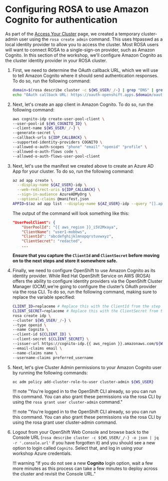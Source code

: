 # Configuring ROSA to use Amazon Cognito for authentication

As part of the [Access Your Cluster](../../100-setup/3-access-cluster/) page, we created a temporary cluster-admin user using the `rosa create admin` command. This uses htpasswd as a local identity provider to allow you to access the cluster. Most ROSA users will want to connect ROSA to a single-sign-on provider, such as Amazon Cognito. In this section of the workshop, we'll configure Amazon Cognito as the cluster identity provider in your ROSA cluster.

1. First, we need to determine the OAuth callback URL, which we will use to tell Amazon Cognito where it should send authentication responses. To do so, run the following command:

    ```bash
    domain=$(rosa describe cluster -c ${WS_USER/_/-} | grep "DNS" | grep -oE '\S+.openshiftapps.com')
    echo "OAuth callback URL: https://oauth-openshift.apps.$domain/oauth2callback/Cognito"
    ```

1. Next, let's create an app client in Amazon Cognito. To do so, run the following command:

    ```bash
    aws cognito-idp create-user-pool-client \
    --user-pool-id ${WS_COGNITO_ID} \
    --client-name ${WS_USER/_/-} \
    --generate-secret \
    --callback-urls ${IDP_CALLBACK} \
    --supported-identity-providers COGNITO \
    --allowed-o-auth-scopes "phone" "email" "openid" "profile" \
    --allowed-o-auth-flows code \
    --allowed-o-auth-flows-user-pool-client
    ```

1. Next, let's use the manifest we created above to create an Azure AD App for your cluster. To do so, run the following command:

    ```bash
    az ad app create \
      --display-name ${AZ_USER}-idp \
      --web-redirect-uris ${IDP_CALLBACK} \
      --sign-in-audience AzureADMyOrg \
      --optional-claims @manifest.json
    APPID=$(az ad app list --display-name ${AZ_USER}-idp --query "[].appId" -o tsv)
    ```

    The output of the command will look something like this:

    ```json
    "UserPoolClient": {
        "UserPoolId": "{{ aws_region }}_i5V2Mxaya",
        "ClientName": "user1-mobbws",
        "ClientId": "abcdefghijklmnopqrstuvwxyz",
        "ClientSecret": "redacted",
        ...
    ```

    **Ensure that you capture the `ClientId` and `ClientSecret` before moving on to the next steps and store it somewhere safe.**

1. Finally, we need to configure OpenShift to use Amazon Cognito as its identity provider. While Red Hat OpenShift Service on AWS (ROSA) offers the ability to configure identity providers via the OpenShift Cluster Manager (OCM),we're going to configure the cluster’s OAuth provider via the rosa CLI. To do so, run the following command, making sure to replace the variable specified:
    ```bash
    CLIENT_ID=replaceme # Replace this with the ClientId from the step above
    CLIENT_SECRET=replaceme # Replace this with the ClientSecret from the step above
    rosa create idp \
    --cluster ${WS_USER/_/-} \
    --type openid \
    --name Cognito \
    --client-id ${CLIENT_ID} \
    --client-secret ${CLIENT_SECRET} \
    --issuer-url https://cognito-idp.{{ aws_region }}.amazonaws.com/${WS_COGNITO_ID} \
    --email-claims email \
    --name-claims name \
    --username-claims preferred_username
    ```

1. Next, let's give Cluster Admin permissions to your Amazon Cognito user by running the following commands:

    ```bash
    oc adm policy add-cluster-role-to-user cluster-admin ${WS_USER}
    ```

    !!! note "You're logged in to the OpenShift CLI already, so you can run this command. You can also grant these permissions via the rosa CLI by using the `rosa grant user cluster-admin` command."

    !!! note "You're logged in to the OpenShift CLI already, so you can run this command. You can also grant these permissions via the rosa CLI by using the rosa grant user cluster-admin command.

1. Logout from your OpenShift Web Console and browse back to the Console URL (`rosa describe cluster -c ${WS_USER/_/-} -o json | jq -r '.console.url'` if you have forgotten it) and you should see a new option to login called `Cognito`. Select that, and log in using your workshop Azure credentials.

    !!! warning "If you do not see a new **Cognito** login option, wait a few more minutes as this process can take a few minutes to deploy across the cluster and revisit the Console URL."
